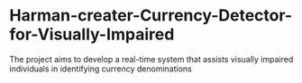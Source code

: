 # Harman-creater-Currency-Detector-for-Visually-Impaired
The project aims to develop a real-time system that assists visually impaired individuals in identifying currency denominations
